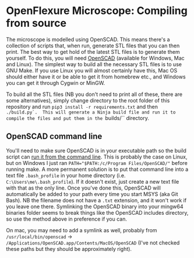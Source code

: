 # OpenFlexure Microscope: Compiling from source

The microscope is modelled using OpenSCAD.  This means there's a collection of scripts that, when run, generate STL files that you can then print.  The best way to get hold of the latest STL files is to generate them yourself.  To do this, you will need [OpenSCAD](http://www.openscad.org/) (available for Windows, Mac and Linux).  The simplest way to build all the necessary STL files is to use GNU Make.  If you use Linux you will almost certainly have this, Mac OS should either have it or be able to get it from homebrew etc., and Windows you can get it through Cygwin or MinGW.

To build all the STL files (NB you don't need to print all of these, there are some alternatives), simply change directory to the root folder of this repository and run ``pip3 install -r requirements.txt`` and then ``./build.py`.  This will generate a Ninja build file and run it to compile the files and put them in the ``builds/`` directory.

## OpenSCAD command line
You'll need to make sure OpenSCAD is in your executable path so the build script can [run it from the command line](https://en.wikibooks.org/wiki/OpenSCAD_User_Manual/Using_OpenSCAD_in_a_command_line_environment).  This is probably the case on Linux, but on Windows I just ran ``PATH="$PATH:/c/Program Files/OpenSCAD/"`` before running make.  A more permanent solution is to put that command line into a text file ``.bash_profile`` in your home directory (i.e. ``C:\Users\me\.bash_profile``).  If it doesn't exist, just create a new text file with that as the only line.  Once you've done this, OpenSCAD will automatically be added to your path every time you start MSYS (aka Git Bash).  NB the filename does not have a ``.txt`` extension, and it won't work if you leave one there.  Symlinking the OpenSCAD binary into your mingw64 binaries folder seems to break things like the OpenSCAD includes directory, so use the method above in preference if you can.

On mac, you may need to add a symlink as well, probably from ``/usr/local/bin/openscad`` -> ``/Applications/OpenSCAD.app/Contents/MacOS/OpenSCAD`` (I've not checked these paths but they should be approximately right).
